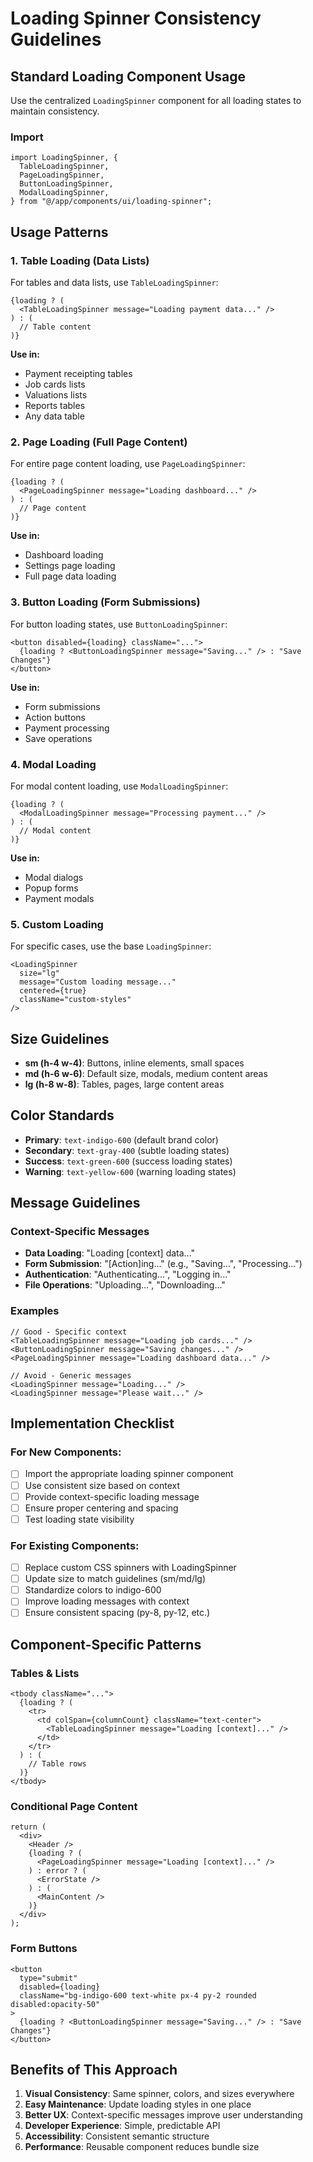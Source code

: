 # Loading Spinner Consistency Guidelines

## Standard Loading Component Usage

Use the centralized `LoadingSpinner` component for all loading states to maintain consistency.

### Import

```tsx
import LoadingSpinner, {
  TableLoadingSpinner,
  PageLoadingSpinner,
  ButtonLoadingSpinner,
  ModalLoadingSpinner,
} from "@/app/components/ui/loading-spinner";
```

## Usage Patterns

### 1. Table Loading (Data Lists)

For tables and data lists, use `TableLoadingSpinner`:

```tsx
{loading ? (
  <TableLoadingSpinner message="Loading payment data..." />
) : (
  // Table content
)}
```

**Use in:**

- Payment receipting tables
- Job cards lists
- Valuations lists
- Reports tables
- Any data table

### 2. Page Loading (Full Page Content)

For entire page content loading, use `PageLoadingSpinner`:

```tsx
{loading ? (
  <PageLoadingSpinner message="Loading dashboard..." />
) : (
  // Page content
)}
```

**Use in:**

- Dashboard loading
- Settings page loading
- Full page data loading

### 3. Button Loading (Form Submissions)

For button loading states, use `ButtonLoadingSpinner`:

```tsx
<button disabled={loading} className="...">
  {loading ? <ButtonLoadingSpinner message="Saving..." /> : "Save Changes"}
</button>
```

**Use in:**

- Form submissions
- Action buttons
- Payment processing
- Save operations

### 4. Modal Loading

For modal content loading, use `ModalLoadingSpinner`:

```tsx
{loading ? (
  <ModalLoadingSpinner message="Processing payment..." />
) : (
  // Modal content
)}
```

**Use in:**

- Modal dialogs
- Popup forms
- Payment modals

### 5. Custom Loading

For specific cases, use the base `LoadingSpinner`:

```tsx
<LoadingSpinner
  size="lg"
  message="Custom loading message..."
  centered={true}
  className="custom-styles"
/>
```

## Size Guidelines

- **sm (h-4 w-4)**: Buttons, inline elements, small spaces
- **md (h-6 w-6)**: Default size, modals, medium content areas
- **lg (h-8 w-8)**: Tables, pages, large content areas

## Color Standards

- **Primary**: `text-indigo-600` (default brand color)
- **Secondary**: `text-gray-400` (subtle loading states)
- **Success**: `text-green-600` (success loading states)
- **Warning**: `text-yellow-600` (warning loading states)

## Message Guidelines

### Context-Specific Messages

- **Data Loading**: "Loading [context] data..."
- **Form Submission**: "[Action]ing..." (e.g., "Saving...", "Processing...")
- **Authentication**: "Authenticating...", "Logging in..."
- **File Operations**: "Uploading...", "Downloading..."

### Examples

```tsx
// Good - Specific context
<TableLoadingSpinner message="Loading job cards..." />
<ButtonLoadingSpinner message="Saving changes..." />
<PageLoadingSpinner message="Loading dashboard data..." />

// Avoid - Generic messages
<LoadingSpinner message="Loading..." />
<LoadingSpinner message="Please wait..." />
```

## Implementation Checklist

### For New Components:

- [ ] Import the appropriate loading spinner component
- [ ] Use consistent size based on context
- [ ] Provide context-specific loading message
- [ ] Ensure proper centering and spacing
- [ ] Test loading state visibility

### For Existing Components:

- [ ] Replace custom CSS spinners with LoadingSpinner
- [ ] Update size to match guidelines (sm/md/lg)
- [ ] Standardize colors to indigo-600
- [ ] Improve loading messages with context
- [ ] Ensure consistent spacing (py-8, py-12, etc.)

## Component-Specific Patterns

### Tables & Lists

```tsx
<tbody className="...">
  {loading ? (
    <tr>
      <td colSpan={columnCount} className="text-center">
        <TableLoadingSpinner message="Loading [context]..." />
      </td>
    </tr>
  ) : (
    // Table rows
  )}
</tbody>
```

### Conditional Page Content

```tsx
return (
  <div>
    <Header />
    {loading ? (
      <PageLoadingSpinner message="Loading [context]..." />
    ) : error ? (
      <ErrorState />
    ) : (
      <MainContent />
    )}
  </div>
);
```

### Form Buttons

```tsx
<button
  type="submit"
  disabled={loading}
  className="bg-indigo-600 text-white px-4 py-2 rounded disabled:opacity-50"
>
  {loading ? <ButtonLoadingSpinner message="Saving..." /> : "Save Changes"}
</button>
```

## Benefits of This Approach

1. **Visual Consistency**: Same spinner, colors, and sizes everywhere
2. **Easy Maintenance**: Update loading styles in one place
3. **Better UX**: Context-specific messages improve user understanding
4. **Developer Experience**: Simple, predictable API
5. **Accessibility**: Consistent semantic structure
6. **Performance**: Reusable component reduces bundle size
